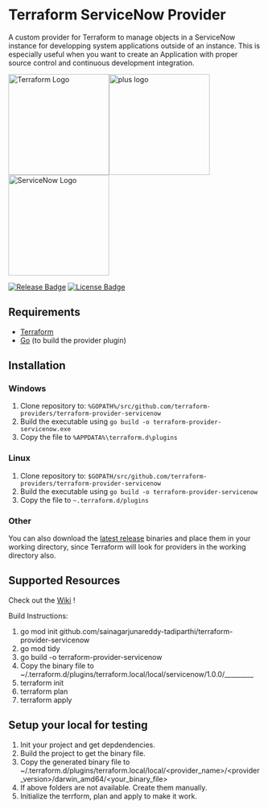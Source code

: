 # Terraform ServiceNow Provider

A custom provider for Terraform to manage objects in a ServiceNow instance for developping system applications outside of an instance. This is especially useful when you want to create an Application with proper source control and continuous development integration.

<img src="https://camo.githubusercontent.com/1a4ed08978379480a9b1ca95d7f4cc8eb80b45ad47c056a7cfb5c597e9315ae5/68747470733a2f2f7777772e6461746f636d732d6173736574732e636f6d2f323838352f313632393934313234322d6c6f676f2d7465727261666f726d2d6d61696e2e737667" height="200" width="200" alt="Terraform Logo"/><img src="https://upload.wikimedia.org/wikipedia/commons/thumb/9/9e/Plus_symbol.svg/640px-Plus_symbol.svg.png" height="200" width="200" alt="plus logo"/><img src="https://www.servicenow.com/content/dam/servicenow-assets/images/meganav/servicenow-header-logo.svg" height="200" width="200" alt="ServiceNow Logo"/>

[![Release Badge](https://img.shields.io/github/release/sainagarjunareddy-tadiparthi/terraform-provider-servicenow.svg)](https://github.com/sainagarjunareddy-tadiparthi/terraform-provider-servicenow/releases/latest)
[![License Badge](https://img.shields.io/github/license/sainagarjunareddy-tadiparthi/terraform-provider-servicenow.svg)](LICENSE)

## Requirements

- [Terraform](https://www.terraform.io/downloads.html)
- [Go](https://golang.org/doc/install) (to build the provider plugin)

## Installation

### Windows

1. Clone repository to: `%GOPATH%/src/github.com/terraform-providers/terraform-provider-servicenow`
1. Build the executable using `go build -o terraform-provider-servicenow.exe`
1. Copy the file to `%APPDATA%\terraform.d\plugins`

### Linux

1. Clone repository to: `$GOPATH/src/github.com/terraform-providers/terraform-provider-servicenow`
1. Build the executable using `go build -o terraform-provider-servicenow`
1. Copy the file to `~.terraform.d/plugins`

### Other

You can also download the [latest release](https://github.com/sainagarjunareddy-tadiparthi/terraform-provider-servicenow/releases) binaries and place them in your working directory, since Terraform will look for providers in the working directory also.

## Supported Resources

Check out the [Wiki](https://github.com/sainagarjunareddy-tadiparthi/terraform-provider-servicenow/wiki) !

Build Instructions:

1. go mod init github.com/sainagarjunareddy-tadiparthi/terraform-provider-servicenow
2. go mod tidy
3. go build -o terraform-provider-servicenow
4. Copy the binary file to ~/.terraform.d/plugins/terraform.local/local/servicenow/1.0.0/_________
5. terraform init
6. terraform plan
7. terraform apply

## Setup your local for testing

1. Init your project and get depdendencies.
2. Build the project to get the binary file.
3. Copy the generated binary file to ~/.terraform.d/plugins/terraform.local/local/<provider_name>/<provider_version>/darwin_amd64/<your_binary_file>
4. If above folders are not available. Create them manually.
5. Initialize the terrform, plan and apply to make it work.
